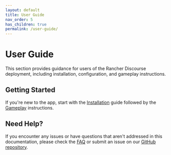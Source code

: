 ```yaml
---
layout: default
title: User Guide
nav_order: 5
has_children: true
permalink: /user-guide/
---
```


# User Guide

This section provides guidance for users of the Rancher Discourse deployment, including installation, configuration, and gameplay instructions.

## Getting Started

If you're new to the app, start with the [Installation](installation) guide followed by the [Gameplay](gameplay) instructions.

## Need Help?

If you encounter any issues or have questions that aren't addressed in this documentation, please check the [FAQ](faq) or submit an issue on our [GitHub repository](https://github.com/your-username/prisoners-dilemma-app/issues).